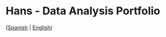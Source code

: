 # Hans - Data Analysis Portfolio 
([Spanish](https://github.com/HansAllTech/Hans_Data_Analysis_Portfolio/blob/main/Proyectos.md#tabla-de-contenido-es--en) | [English](https://github.com/HansAllTech/Hans_Data_Analysis_Portfolio/blob/main/Projects.md#table-of-content-es--en))                                                   
                                                                                                                                                                       
                                                                                      
                                                                                               
                                                                     
                                                         
                                                
                                                                      
                      
               
      
     
       
  

